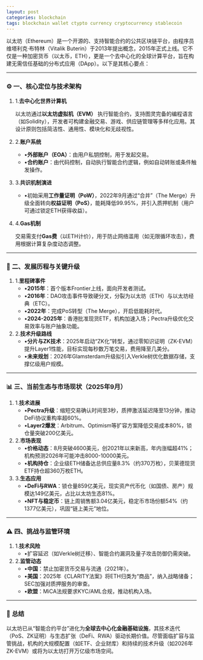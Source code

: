 ```yaml
---
layout: post
categories: blockchain
tags: blockchain wallet ctypto currency cryptocurrency stablecoin
---
```


以太坊（Ethereum）是一个开源的、支持智能合约的公共区块链平台，由程序员维塔利克·布特林（Vitalik Buterin）于2013年提出概念，2015年正式上线。它不仅是一种加密货币（以太币，ETH），更是一个去中心化的全球计算平台，旨在构建无需信任基础的分布式应用（DApp）。以下是其核心要点：

------

### ⚙️ **一、核心定位与技术架构**

1. 1.**去中心化世界计算机**

   以太坊通过**以太坊虚拟机（EVM）** 执行智能合约，支持图灵完备的编程语言（如Solidity），开发者可构建金融交易、游戏、供应链管理等多样化应用。其设计原则包括简洁性、通用性、模块化和无歧视性。

2. 2.**账户系统**

   - •**外部账户（EOA）**：由用户私钥控制，用于发起交易。
   - •**合约账户**：由代码控制，自动执行智能合约逻辑，例如自动转账或条件触发操作。

3. 3.**共识机制演进**

   - •初始采用**工作量证明（PoW）**，2022年9月通过“合并”（The Merge）升级全面转向**权益证明（PoS）**，能耗降低99.95%，并引入质押机制（用户可通过锁定ETH获得收益）。

4. 4.**Gas机制**

   交易需支付**Gas费**（以ETH计价），用于防止网络滥用（如无限循环攻击），费用根据计算复杂度动态调整。

------

### 📜 **二、发展历程与关键升级**

1. 1.**里程碑事件**
   - •**2015年**：首个版本Frontier上线，面向开发者测试。
   - •**2016年**：DAO攻击事件导致硬分叉，分裂为以太坊（ETH）与以太坊经典（ETC）。
   - •**2022年**：完成PoS转型（The Merge），开启低能耗时代。
   - •**2024-2025年**：香港批准现货ETF，机构加速入场；Pectra升级优化交易效率与账户抽象功能。
2. 2.**技术升级路线**
   - •**分片与ZK技术**：2025年启动“ZK化”转型，通过零知识证明（ZK-EVM）提升Layer1性能，目标实现每秒数万笔交易，费用降至几美分。
   - •**未来规划**：2026年Glamsterdam升级拟引入Verkle树优化数据存储，支撑亿级用户规模。

------

### 📊 **三、当前生态与市场现状（2025年9月）**

1. 1.**技术进展**
   - •**Pectra升级**：缩短交易确认时间至3秒，质押激活延迟降至13分钟，推动DeFi协议重构率超60%。
   - •**Layer2爆发**：Arbitrum、Optimism等扩容方案降低交易成本80%，锁仓量突破200亿美元。
2. 2.**市场表现**
   - •**价格动态**：8月突破4600美元，创2021年以来新高，年内涨幅超41%；机构预测2026年可能冲击8000-10000美元。
   - •**机构持仓**：企业级ETH储备达总供应量8.3%（约370万枚），贝莱德现货ETF持仓超360万枚ETH。
3. 3.**生态应用**
   - •**DeFi与RWA**：锁仓量859亿美元，现实资产代币化（如国债、房产）规模达149亿美元，占比以太坊生态81%。
   - •**NFT与稳定币**：链上周销售额3.04亿美元，稳定币市场份额54%（约1377亿美元），巩固“链上美元”地位。

------

### ⚠️ **四、挑战与监管环境**

1. 1.**技术风险**
   - •扩容延迟（如Verkle树迁移）、智能合约漏洞及量子攻击防御仍需突破。
2. 2.**监管动态**
   - •**中国**：禁止加密货币交易与流通（2021年）。
   - •**美国**：2025年《CLARITY法案》将ETH归类为“商品”，纳入战略储备；SEC加强对质押服务的审查。
   - •**欧盟**：MiCA法规要求KYC/AML合规，推动机构入场。

------

### 💎 **总结**

以太坊已从“智能合约平台”进化为**全球去中心化金融基础设施**，其技术迭代（PoS、ZK证明）与生态扩张（DeFi、RWA）驱动长期价值。尽管面临扩容与监管挑战，机构的大规模配置（如ETF、企业财库）和持续的技术升级（如2026年ZK-EVM）或将为以太坊打开万亿级市场空间。